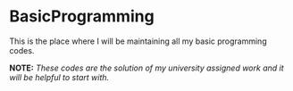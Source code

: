 # BasicProgramming
This is the place where I will be maintaining all my basic programming codes.

**NOTE:**
_These codes are the solution of my university assigned work and it will be helpful to start with._

